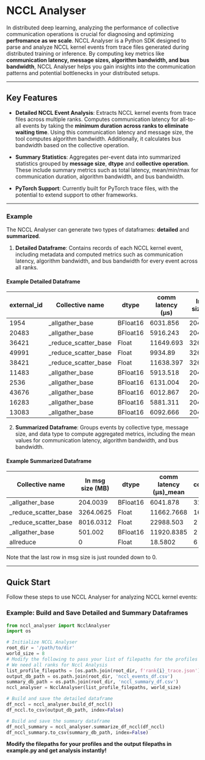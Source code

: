 # NCCL Analyser

In distributed deep learning, analyzing the performance of collective communication operations is crucial for diagnosing and optimizing **perfromance as we scale**. NCCL Analyser is a Python SDK designed to parse and analyze NCCL kernel events from trace files generated during distributed training or inference. By computing key metrics like **communication latency, message sizes, algorithm bandwidth, and bus bandwidth**, NCCL Analyser helps you gain insights into the communication patterns and potential bottlenecks in your distributed setups.

---

## Key Features

- **Detailed NCCL Event Analysis**: Extracts NCCL kernel events from trace files across multiple ranks. Computes communication latency for all-to-all events by taking the **minimum duration across ranks to eliminate waiting time**. Using this communication latency and message size, the tool computes algorithm bandwidth. Additionally, it calculates bus bandwidth based on the collective operation.

- **Summary Statistics**: Aggregates per-event data into summarized statistics grouped by **message size**, **dtype** and **collective operation**. These include summary metrics such as total latency, mean/min/max for communication duration, algorithm bandwidth, and bus bandwidth. 


- **PyTorch Support**: Currently built for PyTorch trace files, with the potential to extend support to other frameworks.

---

### Example

The NCCL Analyser can generate two types of dataframes: **detailed** and **summarized**.

1. **Detailed Dataframe**: Contains records of each NCCL kernel event, including metadata and computed metrics such as communication latency, algorithm bandwidth, and bus bandwidth for every event across all ranks.

#### Example Detailed Dataframe

| external_id | Collective name      | dtype    | comm latency (µs) | In msg size (MB) | algo bw (GB/s) | bus bw (GB/s) |
|-------------|----------------------|----------|-------------------|------------------|----------------|---------------|
| 1954        | _allgather_base       | BFloat16 | 6031.856          | 204.0039         | 33.0284        | 28.8999       |
| 20483       | _allgather_base       | BFloat16 | 5916.243          | 204.0039         | 33.6738        | 29.4646       |
| 36421       | _reduce_scatter_base  | Float    | 11649.693         | 3264.0625        | 273.6176       | 239.4154      |
| 49991       | _reduce_scatter_base  | Float    | 9934.89           | 3264.0625        | 320.8451       | 280.7395      |
| 38421       | _reduce_scatter_base  | Float    | 11638.397         | 3264.0625        | 273.8832       | 239.6478      |
| 11483       | _allgather_base       | BFloat16 | 5913.518          | 204.0039         | 33.6893        | 29.4782       |
| 2536        | _allgather_base       | BFloat16 | 6131.004          | 204.0039         | 32.4943        | 28.4325       |
| 43676       | _allgather_base       | BFloat16 | 6012.867          | 204.0039         | 33.1327        | 28.9911       |
| 16283       | _allgather_base       | BFloat16 | 5881.311          | 204.0039         | 33.8738        | 29.6396       |
| 13083       | _allgather_base       | BFloat16 | 6092.666          | 204.0039         | 32.6988        | 28.6114       |


2. **Summarized Dataframe**: Groups events by collective type, message size, and data type to compute aggregated metrics, including the mean values for communication latency, algorithm bandwidth, and bus bandwidth.

#### Example Summarized Dataframe

| Collective name      | In msg size (MB) | dtype    | comm latency (µs)_mean | count | Total latency (ms) | algo bw (GB/s)_mean | bus bw (GB/s)_mean |
|----------------------|------------------|----------|------------------------|-------|---------------------|---------------------|---------------------|
| _allgather_base      | 204.0039         | BFloat16 | 6041.878               | 318   | 1921.3172           | 33.0018             | 28.8766             |
| _reduce_scatter_base | 3264.0625        | Float    | 11662.7668             | 160   | 1866.0427           | 273.4303            | 239.2515            |
| _reduce_scatter_base | 8016.0312        | Float    | 22988.503              | 2     | 45.977              | 340.5255            | 297.9598            |
| _allgather_base      | 501.002          | BFloat16 | 11920.8385             | 2     | 23.8417             | 41.0427             | 35.9124             |
| allreduce            | 0                | Float    | 18.5802                | 6     | 0.1115              | 0.0002              | 0.0004              |

Note that the last row in msg size is just rounded down to 0. 


--- 

## Quick Start

Follow these steps to use NCCL Analyser for analyzing NCCL kernel events:

### Example: Build and Save Detailed and Summary Dataframes

```python
from nccl_analyser import NcclAnalyser
import os

# Initialize NCCL Analyser
root_dir = '/path/to/dir'
world_size = 8
# Modify the following to pass your list of filepaths for the profiles
# We need all ranks for Nccl Analysis
list_profile_filepaths = [os.path.join(root_dir, f'rank{i}_trace.json') for i in range(world_size)]
output_db_path = os.path.join(root_dir, 'nccl_events_df.csv')
summary_db_path = os.path.join(root_dir, 'nccl_summary_df.csv')
nccl_analyser = NcclAnalyser(list_profile_filepaths, world_size)

# Build and save the detailed dataframe
df_nccl = nccl_analyser.build_df_nccl()
df_nccl.to_csv(output_db_path, index=False)

# Build and save the summary dataframe
df_nccl_summary = nccl_analyser.summarize_df_nccl(df_nccl)
df_nccl_summary.to_csv(summary_db_path, index=False)
```
**Modify the filepaths for your profiles and the output filepaths in example.py and get analysis instantly!**
